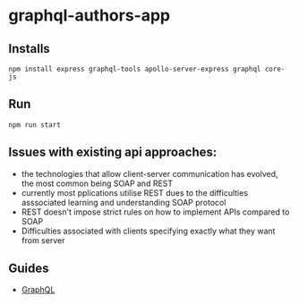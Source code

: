 # graphql-authors-app

## Installs
```
npm install express graphql-tools apollo-server-express graphql core-js
```

## Run
`npm run start`

## Issues with existing api approaches:
- the technologies that allow client-server communication has evolved, the most common being SOAP and REST
- currently most pplications utilise REST dues to the difficulties asssociated learning and understanding SOAP protocol
- REST doesn't impose strict rules on how to implement APIs compared to SOAP
- Difficulties associated with clients specifying exactly what they want from server

## Guides
- [GraphQL](guides/graphql.md)